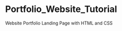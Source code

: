 # Portfolio_Website_Tutorial
 Website Portfolio Landing Page with HTML and CSS

<a href="https://lidofen.github.io/Portfolio_Website_Tutorial" target="_blank">
